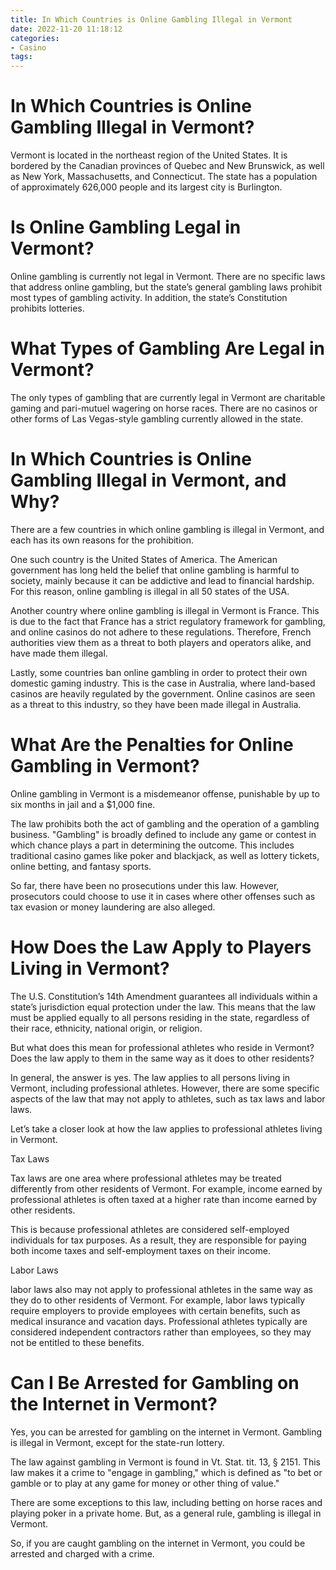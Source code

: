 ```yaml
---
title: In Which Countries is Online Gambling Illegal in Vermont
date: 2022-11-20 11:18:12
categories:
- Casino
tags:
---
```



#  In Which Countries is Online Gambling Illegal in Vermont?

Vermont is located in the northeast region of the United States. It is bordered by the Canadian provinces of Quebec and New Brunswick, as well as New York, Massachusetts, and Connecticut. The state has a population of approximately 626,000 people and its largest city is Burlington.

# Is Online Gambling Legal in Vermont?

Online gambling is currently not legal in Vermont. There are no specific laws that address online gambling, but the state’s general gambling laws prohibit most types of gambling activity. In addition, the state’s Constitution prohibits lotteries.

# What Types of Gambling Are Legal in Vermont?

The only types of gambling that are currently legal in Vermont are charitable gaming and pari-mutuel wagering on horse races. There are no casinos or other forms of Las Vegas-style gambling currently allowed in the state.

#  In Which Countries is Online Gambling Illegal in Vermont, and Why?

There are a few countries in which online gambling is illegal in Vermont, and each has its own reasons for the prohibition.

One such country is the United States of America. The American government has long held the belief that online gambling is harmful to society, mainly because it can be addictive and lead to financial hardship. For this reason, online gambling is illegal in all 50 states of the USA.

Another country where online gambling is illegal in Vermont is France. This is due to the fact that France has a strict regulatory framework for gambling, and online casinos do not adhere to these regulations. Therefore, French authorities view them as a threat to both players and operators alike, and have made them illegal.

Lastly, some countries ban online gambling in order to protect their own domestic gaming industry. This is the case in Australia, where land-based casinos are heavily regulated by the government. Online casinos are seen as a threat to this industry, so they have been made illegal in Australia.

#  What Are the Penalties for Online Gambling in Vermont?

Online gambling in Vermont is a misdemeanor offense, punishable by up to six months in jail and a $1,000 fine.

The law prohibits both the act of gambling and the operation of a gambling business. "Gambling" is broadly defined to include any game or contest in which chance plays a part in determining the outcome. This includes traditional casino games like poker and blackjack, as well as lottery tickets, online betting, and fantasy sports.

So far, there have been no prosecutions under this law. However, prosecutors could choose to use it in cases where other offenses such as tax evasion or money laundering are also alleged.

#  How Does the Law Apply to Players Living in Vermont?

The U.S. Constitution’s 14th Amendment guarantees all individuals within a state’s jurisdiction equal protection under the law. This means that the law must be applied equally to all persons residing in the state, regardless of their race, ethnicity, national origin, or religion.

But what does this mean for professional athletes who reside in Vermont? Does the law apply to them in the same way as it does to other residents?

In general, the answer is yes. The law applies to all persons living in Vermont, including professional athletes. However, there are some specific aspects of the law that may not apply to athletes, such as tax laws and labor laws.

Let’s take a closer look at how the law applies to professional athletes living in Vermont.

Tax Laws

Tax laws are one area where professional athletes may be treated differently from other residents of Vermont. For example, income earned by professional athletes is often taxed at a higher rate than income earned by other residents.

This is because professional athletes are considered self-employed individuals for tax purposes. As a result, they are responsible for paying both income taxes and self-employment taxes on their income.

Labor Laws

 labor laws also may not apply to professional athletes in the same way as they do to other residents of Vermont. For example, labor laws typically require employers to provide employees with certain benefits, such as medical insurance and vacation days. Professional athletes typically are considered independent contractors rather than employees, so they may not be entitled to these benefits.

#  Can I Be Arrested for Gambling on the Internet in Vermont?

Yes, you can be arrested for gambling on the internet in Vermont. Gambling is illegal in Vermont, except for the state-run lottery.

The law against gambling in Vermont is found in Vt. Stat. tit. 13, § 2151. This law makes it a crime to "engage in gambling," which is defined as "to bet or gamble or to play at any game for money or other thing of value."

There are some exceptions to this law, including betting on horse races and playing poker in a private home. But, as a general rule, gambling is illegal in Vermont.

So, if you are caught gambling on the internet in Vermont, you could be arrested and charged with a crime.